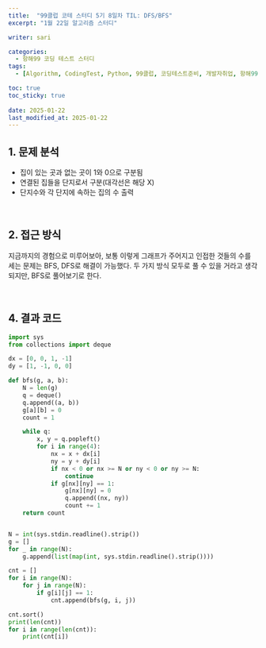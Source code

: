 ```yaml
---
title:  "99클럽 코테 스터디 5기 8일차 TIL: DFS/BFS"
excerpt: "1월 22일 알고리즘 스터디"

writer: sari

categories:
  - 항해99 코딩 테스트 스터디
tags:
  - [Algorithm, CodingTest, Python, 99클럽, 코딩테스트준비, 개발자취업, 항해99, TIL, DFS/BFS]

toc: true
toc_sticky: true
 
date: 2025-01-22
last_modified_at: 2025-01-22
---
```


## 1. 문제 분석
- 집이 있는 곳과 없는 곳이 1와 0으로 구분됨
- 연결된 집들을 단지로서 구분(대각선은 해당 X)
- 단지수와 각 단지에 속하는 집의 수 출력

<BR>

## 2. 접근 방식
지금까지의 경험으로 미루어보아, 보통 이렇게 그래프가 주어지고 인접한 것들의 수를 세는 문제는 BFS, DFS로 해결이 가능했다. 두 가지 방식 모두로 풀 수 있을 거라고 생각되지만, BFS로 풀어보기로 한다.

<BR>

## 4. 결과 코드
```python
import sys
from collections import deque

dx = [0, 0, 1, -1]
dy = [1, -1, 0, 0]

def bfs(g, a, b):
    N = len(g)
    q = deque()
    q.append((a, b))
    g[a][b] = 0
    count = 1

    while q:
        x, y = q.popleft()
        for i in range(4):
            nx = x + dx[i]
            ny = y + dy[i]
            if nx < 0 or nx >= N or ny < 0 or ny >= N:
                continue
            if g[nx][ny] == 1:
                g[nx][ny] = 0
                q.append((nx, ny))
                count += 1
    return count


N = int(sys.stdin.readline().strip())
g = []
for _ in range(N):
    g.append(list(map(int, sys.stdin.readline().strip())))

cnt = []
for i in range(N):
    for j in range(N):
        if g[i][j] == 1:
            cnt.append(bfs(g, i, j))

cnt.sort()
print(len(cnt))
for i in range(len(cnt)):
    print(cnt[i])
```